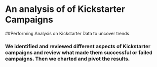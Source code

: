 # An analysis of of Kickstarter Campaigns 
##Performing Analysis on Kickstarter Data to uncover trends
### We identified and reviewed different aspects of Kickstarter campaigns and review what made them successful or failed campaigns.  Then we charted and pivot the results.

